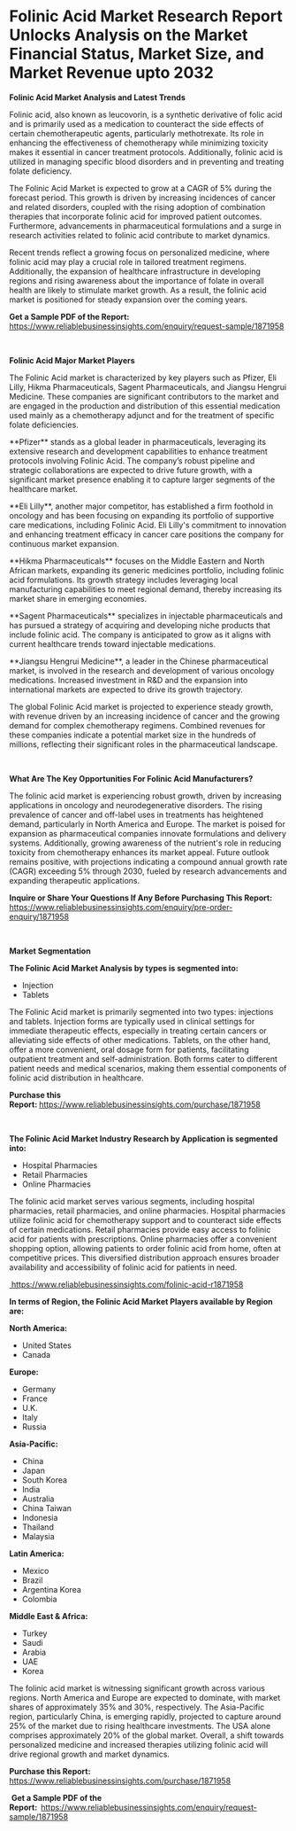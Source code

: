 <p><h1>Folinic Acid Market Research Report Unlocks Analysis on the Market Financial Status, Market Size, and Market Revenue upto 2032</h1></p><p><strong>Folinic Acid Market Analysis and Latest Trends</strong></p>
<p><p>Folinic acid, also known as leucovorin, is a synthetic derivative of folic acid and is primarily used as a medication to counteract the side effects of certain chemotherapeutic agents, particularly methotrexate. Its role in enhancing the effectiveness of chemotherapy while minimizing toxicity makes it essential in cancer treatment protocols. Additionally, folinic acid is utilized in managing specific blood disorders and in preventing and treating folate deficiency.</p><p>The Folinic Acid Market is expected to grow at a CAGR of 5% during the forecast period. This growth is driven by increasing incidences of cancer and related disorders, coupled with the rising adoption of combination therapies that incorporate folinic acid for improved patient outcomes. Furthermore, advancements in pharmaceutical formulations and a surge in research activities related to folinic acid contribute to market dynamics. </p><p>Recent trends reflect a growing focus on personalized medicine, where folinic acid may play a crucial role in tailored treatment regimens. Additionally, the expansion of healthcare infrastructure in developing regions and rising awareness about the importance of folate in overall health are likely to stimulate market growth. As a result, the folinic acid market is positioned for steady expansion over the coming years.</p></p>
<p><strong>Get a Sample PDF of the Report:&nbsp;</strong> <a href="https://www.reliablebusinessinsights.com/enquiry/request-sample/1871958?utm_campaign=2190&utm_medium=2&utm_source=Github&utm_content=ia&utm_term=19042025&utm_id=folinic-acid">https://www.reliablebusinessinsights.com/enquiry/request-sample/1871958</a></p>
<p>&nbsp;</p>
<p><strong>Folinic Acid Major Market Players</strong></p>
<p><p>The Folinic Acid market is characterized by key players such as Pfizer, Eli Lilly, Hikma Pharmaceuticals, Sagent Pharmaceuticals, and Jiangsu Hengrui Medicine. These companies are significant contributors to the market and are engaged in the production and distribution of this essential medication used mainly as a chemotherapy adjunct and for the treatment of specific folate deficiencies.</p><p>**Pfizer** stands as a global leader in pharmaceuticals, leveraging its extensive research and development capabilities to enhance treatment protocols involving Folinic Acid. The company’s robust pipeline and strategic collaborations are expected to drive future growth, with a significant market presence enabling it to capture larger segments of the healthcare market.</p><p>**Eli Lilly**, another major competitor, has established a firm foothold in oncology and has been focusing on expanding its portfolio of supportive care medications, including Folinic Acid. Eli Lilly's commitment to innovation and enhancing treatment efficacy in cancer care positions the company for continuous market expansion.</p><p>**Hikma Pharmaceuticals** focuses on the Middle Eastern and North African markets, expanding its generic medicines portfolio, including folinic acid formulations. Its growth strategy includes leveraging local manufacturing capabilities to meet regional demand, thereby increasing its market share in emerging economies.</p><p>**Sagent Pharmaceuticals** specializes in injectable pharmaceuticals and has pursued a strategy of acquiring and developing niche products that include folinic acid. The company is anticipated to grow as it aligns with current healthcare trends toward injectable medications.</p><p>**Jiangsu Hengrui Medicine**, a leader in the Chinese pharmaceutical market, is involved in the research and development of various oncology medications. Increased investment in R&D and the expansion into international markets are expected to drive its growth trajectory.</p><p>The global Folinic Acid market is projected to experience steady growth, with revenue driven by an increasing incidence of cancer and the growing demand for complex chemotherapy regimens. Combined revenues for these companies indicate a potential market size in the hundreds of millions, reflecting their significant roles in the pharmaceutical landscape.</p></p>
<p>&nbsp;</p>
<p><strong>What Are The Key Opportunities For Folinic Acid Manufacturers?</strong></p>
<p><p>The folinic acid market is experiencing robust growth, driven by increasing applications in oncology and neurodegenerative disorders. The rising prevalence of cancer and off-label uses in treatments has heightened demand, particularly in North America and Europe. The market is poised for expansion as pharmaceutical companies innovate formulations and delivery systems. Additionally, growing awareness of the nutrient's role in reducing toxicity from chemotherapy enhances its market appeal. Future outlook remains positive, with projections indicating a compound annual growth rate (CAGR) exceeding 5% through 2030, fueled by research advancements and expanding therapeutic applications.</p></p>
<p><strong>Inquire or Share Your Questions If Any Before Purchasing This Report:</strong> <a href="https://www.reliablebusinessinsights.com/enquiry/pre-order-enquiry/1871958?utm_campaign=2190&utm_medium=2&utm_source=Github&utm_content=ia&utm_term=19042025&utm_id=folinic-acid">https://www.reliablebusinessinsights.com/enquiry/pre-order-enquiry/1871958</a></p>
<p>&nbsp;</p>
<p><strong>Market Segmentation</strong></p>
<p><strong>The Folinic Acid Market Analysis by types is segmented into:</strong></p>
<p><ul><li>Injection</li><li>Tablets</li></ul></p>
<p><p>The Folinic Acid market is primarily segmented into two types: injections and tablets. Injection forms are typically used in clinical settings for immediate therapeutic effects, especially in treating certain cancers or alleviating side effects of other medications. Tablets, on the other hand, offer a more convenient, oral dosage form for patients, facilitating outpatient treatment and self-administration. Both forms cater to different patient needs and medical scenarios, making them essential components of folinic acid distribution in healthcare.</p></p>
<p><strong>Purchase this Report:&nbsp;</strong><a href="https://www.reliablebusinessinsights.com/purchase/1871958?utm_campaign=2190&utm_medium=2&utm_source=Github&utm_content=ia&utm_term=19042025&utm_id=folinic-acid">https://www.reliablebusinessinsights.com/purchase/1871958</a></p>
<p>&nbsp;</p>
<p><strong>The Folinic Acid Market Industry Research by Application is segmented into:</strong></p>
<p><ul><li>Hospital Pharmacies</li><li>Retail Pharmacies</li><li>Online Pharmacies</li></ul></p>
<p><p>The folinic acid market serves various segments, including hospital pharmacies, retail pharmacies, and online pharmacies. Hospital pharmacies utilize folinic acid for chemotherapy support and to counteract side effects of certain medications. Retail pharmacies provide easy access to folinic acid for patients with prescriptions. Online pharmacies offer a convenient shopping option, allowing patients to order folinic acid from home, often at competitive prices. This diversified distribution approach ensures broader availability and accessibility of folinic acid for patients in need.</p></p>
<p><a href="https://www.reliablebusinessinsights.com/folinic-acid-r1871958?utm_campaign=2190&utm_medium=2&utm_source=Github&utm_content=ia&utm_term=19042025&utm_id=folinic-acid">&nbsp;https://www.reliablebusinessinsights.com/folinic-acid-r1871958</a></p>
<p><strong>In terms of Region, the Folinic Acid Market Players available by Region are:</strong></p>
<p>
    <p> <strong> North America: </strong>
        <ul>
            <li>United States</li>
            <li>Canada</li>
        </ul>
        </p> 
    <p> <strong> Europe: </strong>
        <ul>
            <li>Germany</li>
            <li>France</li>
            <li>U.K.</li>
            <li>Italy</li>
            <li>Russia</li>
        </ul>
        </p> 
    <p> <strong> Asia-Pacific: </strong>
        <ul>
            <li>China</li>
            <li>Japan</li>
            <li>South Korea</li>
            <li>India</li>
            <li>Australia</li>
            <li>China Taiwan</li>
            <li>Indonesia</li>
            <li>Thailand</li>
            <li>Malaysia</li>
        </ul>
        </p> 
    <p> <strong> Latin America: </strong>
        <ul>
            <li>Mexico</li>
            <li>Brazil</li>
            <li>Argentina Korea</li>
            <li>Colombia</li>
        </ul>
        </p> 
    <p> <strong> Middle East & Africa: </strong>
        <ul>
            <li>Turkey</li>
            <li>Saudi</li>
            <li>Arabia</li>
            <li>UAE</li>
            <li>Korea</li>
        </ul>
    </p>
    </p>
<p><p>The folinic acid market is witnessing significant growth across various regions. North America and Europe are expected to dominate, with market shares of approximately 35% and 30%, respectively. The Asia-Pacific region, particularly China, is emerging rapidly, projected to capture around 25% of the market due to rising healthcare investments. The USA alone comprises approximately 20% of the global market. Overall, a shift towards personalized medicine and increased therapies utilizing folinic acid will drive regional growth and market dynamics.</p></p>
<p><strong>Purchase this Report: </strong><a href="https://www.reliablebusinessinsights.com/purchase/1871958?utm_campaign=2190&utm_medium=2&utm_source=Github&utm_content=ia&utm_term=19042025&utm_id=folinic-acid">https://www.reliablebusinessinsights.com/purchase/1871958</a></p>
<p>&nbsp;<strong>Get a Sample PDF of the Report:&nbsp;&nbsp;</strong><a href="https://www.reliablebusinessinsights.com/enquiry/request-sample/1871958?utm_campaign=2190&utm_medium=2&utm_source=Github&utm_content=ia&utm_term=19042025&utm_id=folinic-acid">https://www.reliablebusinessinsights.com/enquiry/request-sample/1871958</a></p>
<p><strong></strong></p>
<p><p></p><p></p><p></p></p>